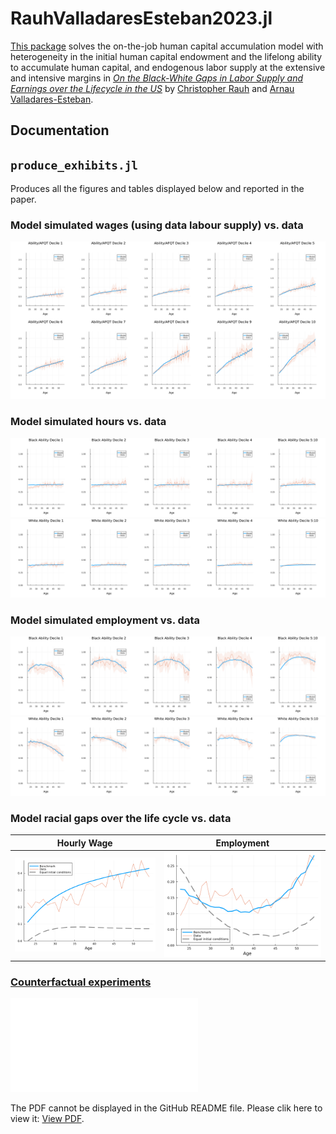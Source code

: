 # RauhValladaresEsteban2023.jl
[This package](https://github.com/drarnau/RauhValladaresEsteban2023) solves the on-the-job human capital accumulation model with heterogeneity in the initial human capital endowment and the lifelong ability to accumulate human capital, and endogenous labor supply at the extensive and intensive margins in [_On the Black-White Gaps in Labor Supply and Earnings over the Lifecycle in the US_](https://arnau.eu/RaceGap.pdf) by [Christopher Rauh](https://sites.google.com/site/econrauh/) and [Arnau Valladares-Esteban](https://arnau.eu/).

## Documentation

## `produce_exhibits.jl`
Produces all the figures and tables displayed below and reported in the paper.

### Model simulated wages (using data labour supply) vs. data
![](figures/mvsd_wage_dataLS.png)

### Model simulated hours vs. data
![](figures/mvsd_hours_Black.png)
![](figures/mvsd_hours_White.png)

### Model simulated employment vs. data
![](figures/mvsd_employed_Black.png)
![](figures/mvsd_employed_White.png)

### Model racial gaps over the life cycle vs. data
| Hourly Wage                   | Employment                        |
|:-----------------------------:|:---------------------------------:|
| ![](figures/mvsdcf_wage.png)  | ![](figures/mvsdcf_employed.png)  |

### [Counterfactual experiments](tables/counterfactuals.pdf)
<object data="tables/counterfactuals.pdf" type="application/pdf" width="100%">
    <embed src="tables/counterfactuals.pdf">
        <p>The PDF cannot be displayed in the GitHub README file. Please clik here to view it: <a href="tables/counterfactuals.pdf">View PDF</a>.</p>
    </embed>
</object>
